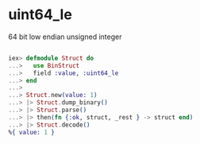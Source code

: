 # uint64_le

64 bit low endian unsigned integer

```elixir

iex> defmodule Struct do
...>   use BinStruct
...>   field :value, :uint64_le
...> end
...>
...> Struct.new(value: 1)
...> |> Struct.dump_binary()
...> |> Struct.parse()
...> |> then(fn {:ok, struct, _rest } -> struct end)
...> |> Struct.decode()
%{ value: 1 }

```
